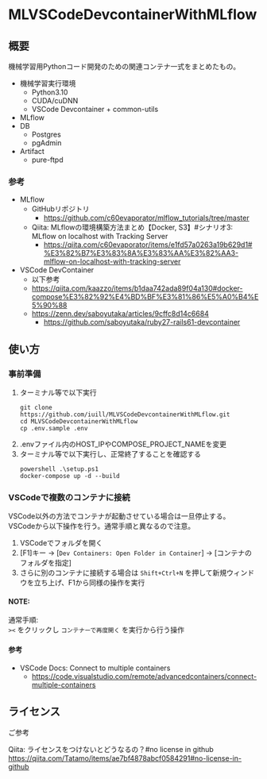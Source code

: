 # MLVSCodeDevcontainerWithMLflow

## 概要

機械学習用Pythonコード開発のための関連コンテナ一式をまとめたもの。

- 機械学習実行環境
    - Python3.10
    - CUDA/cuDNN
    - VSCode Devcontainer + common-utils
- MLflow
- DB
    - Postgres
    - pgAdmin
- Artifact
    - pure-ftpd

### 参考

- MLflow
    - GitHubリポジトリ
        - https://github.com/c60evaporator/mlflow_tutorials/tree/master
    - Qiita: MLflowの環境構築方法まとめ【Docker, S3】#シナリオ3: MLflow on localhost with Tracking Server
        - https://qiita.com/c60evaporator/items/e1fd57a0263a19b629d1#%E3%82%B7%E3%83%8A%E3%83%AA%E3%82%AA3-mlflow-on-localhost-with-tracking-server
- VSCode DevContainer
    - 以下参考
    - https://qiita.com/kaazzo/items/b1daa742ada89f04a130#docker-compose%E3%82%92%E4%BD%BF%E3%81%86%E5%A0%B4%E5%90%88
    - https://zenn.dev/saboyutaka/articles/9cffc8d14c6684
        - https://github.com/saboyutaka/ruby27-rails61-devcontainer

## 使い方

### 事前準備

1. ターミナル等で以下実行
    ```
    git clone https://github.com/iuill/MLVSCodeDevcontainerWithMLflow.git
    cd MLVSCodeDevcontainerWithMLflow
    cp .env.sample .env
    ```
1. .envファイル内のHOST_IPやCOMPOSE_PROJECT_NAMEを変更
1. ターミナル等で以下実行し、正常終了することを確認する
    ```
    powershell .\setup.ps1
    docker-compose up -d --build
    ```


### VSCodeで複数のコンテナに接続

VSCode以外の方法でコンテナが起動させている場合は一旦停止する。  
VSCodeから以下操作を行う。通常手順と異なるので注意。

1. VSCodeでフォルダを開く
1. [F1]キー -> [`Dev Containers: Open Folder in Container`] -> [コンテナのフォルダを指定]
1. さらに別のコンテナに接続する場合は `Shift+Ctrl+N` を押して新規ウィンドウを立ち上げ、F1から同様の操作を実行

#### NOTE:

通常手順:  
`><` をクリックし `コンテナーで再度開く` を実行から行う操作

#### 参考

- VSCode Docs: Connect to multiple containers
    - https://code.visualstudio.com/remote/advancedcontainers/connect-multiple-containers


## ライセンス

ご参考

Qiita: ライセンスをつけないとどうなるの？#no license in github
https://qiita.com/Tatamo/items/ae7bf4878abcf0584291#no-license-in-github

